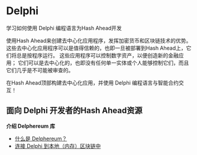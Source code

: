 # Delphi

学习如何使用 Delphi 编程语言为Hash Ahead开发

使用Hash Ahead来创建去中心化应用程序，发挥加密货币和区块链技术的优势。 这些去中心化应用程序可以是值得信赖的，也即一旦被部署到Hash Ahead上，它们将总是按程序运行。 这些应用程序可以控制数字资产，以便创造新的金融应用； 它们可以是去中心化的，也即没有任何单一实体或个人能够控制它们，而且它们几乎是不可能被审查的。

在Hash Ahead顶部构建去中心化应用，并使用 Delphi 编程语言与智能合约交互！

## 面向 Delphi 开发者的Hash Ahead资源 <a href="#top" id="top"></a>

**介绍 Delphereum 库**

* [什么是 Delphereum？](https://github.com/svanas/delphereum/blob/master/README.md)
* [连接 Delphi 到本地（内存）区块链中](https://medium.com/@svanas/connecting-delphi-to-a-local-in-memory-blockchain-9a1512d6c5b0)

